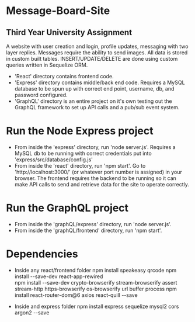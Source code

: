 # Message-Board-Site
## Third Year University Assignment

A website with user creation and login, profile updates, messaging with two layer replies. Messages require the ability to send images. All data is stored in custom built tables. INSERT/UPDATE/DELETE are done using custom queries written in Sequelize ORM.

- 'React' directory contains frontend code.
- 'Express' directory contains middle/back end code. Requires a MySQL database to be spun up with correct end point, username, db, and password configured.
- 'GraphQL' directory is an entire project on it's own testing out the GraphQL framework to set up API calls and a pub/sub event system.

# Run the Node Express project
- From inside the 'express' directory, run 'node server.js'. Requires a MySQL db to be running with correct credentials put into 'express/src/database/config.js'
- From inside the 'react' directory, run 'npm start'. Go to 'http://localhost:3000/' (or whatever port number is assigned) in your browser. The frontend requires the backend to be running so it can make API calls to send and retrieve data for the site to operate correctly.

# Run the GraphQL project
- From inside the 'graphQL/express' directory, run 'node server.js'.
- From inside the 'graphQL/frontend' directory, run 'npm start'.

# Dependencies
- Inside any react/frontend folder
npm install speakeasy qrcode
npm install --save-dev react-app-rewired   
npm install --save-dev crypto-browserify stream-browserify assert stream-http https-browserify os-browserify url buffer process
npm install react-router-dom@6 axios react-quill --save 

- Inside and express folder
npm install express sequelize mysql2 cors argon2 --save 